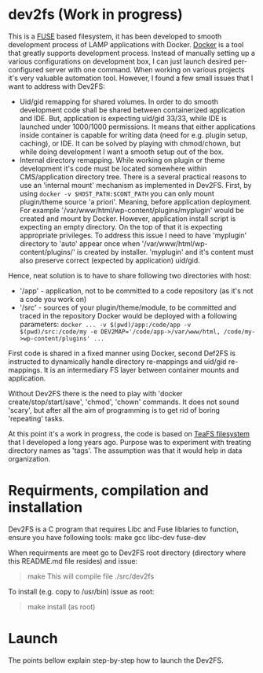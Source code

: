 # dev2fs (Work in progress)

This is a [FUSE](http://fuse.sourceforge.net) based filesystem, it has been developed to smooth development process of LAMP applications with Docker. [Docker](https://en.wikipedia.org/wiki/Docker_(software)) is a tool that greatly supports development process. Instead of manually setting up a various configurations on development box, I can just launch desired per-configured server with one command. When working on various projects it's very valuable automation tool.
However, I found a few small issues that I want to address with Dev2FS:
- Uid/gid remapping for shared volumes. In order to do smooth development code shall be shared between containerized application and IDE. But, application is expecting uid/gid 33/33, while IDE is launched under 1000/1000 permissions. It means that either applications inside container is capable for writing data (need for e.g. plugin setup, caching), or IDE. It can be solved by playing with chmod/chown, but while doing development I want a smooth setup out of the box.
- Internal directory remapping. While working on plugin or theme development it's code must be located somewhere within CMS/application directory tree. There is a several practical reasons to use an 'internal mount' mechanism as implemented in Dev2FS. First, by using `docker -v $HOST_PATH:$CONT_PATH` you can only mount plugin/theme source 'a priori'. Meaning, before application deployment. For example '/var/www/html/wp-content/plugins/myplugin' would be created and mount by Docker. However, application install script is expecting an empty directory. On the top of that it is expecting appropriate privileges. To address this issue I need to have 'myplugin' directory to 'auto' appear once when '/var/www/html/wp-content/plugins/' is created by installer. 'myplugin' and it's content must also preserve correct (expected by application) uid/gid.

Hence, neat solution is to have to share following two directories with host:
- '<project dir>/app' - application, not to be committed to a code repository (as it's not a code you work on)
- '<project dir>/src' - sources of your plugin/theme/module, to be committed and traced in the repository
Docker would be deployed with a following parameters:
`docker ... -v $(pwd)/app:/code/app -v $(pwd)/src:/code/my -e DEV2MAP='/code/app->/var/www/html, /code/my->wp-content/plugins' ...`

First code is shared in a fixed manner using Docker, second Def2FS is instructed to dynamically handle directory re-mappings and uid/gid re-mappings.
It is an intermediary FS layer between container mounts and application.

Without Dev2FS there is the need to play with 'docker create/stop/start/save', 'chmod', 'chown' commands. It does not sound 'scary', but after all the aim of programming is to get rid of boring 'repeating' tasks.

At this point it's a work in progress, the code is based on [TeaFS filesystem](https://sourceforge.net/projects/teafs-legacy/) that I developed a long years ago. Purpose was to experiment with treating directory names as 'tags'. The assumption was that it would help in data organization.


# Requirments, compilation and installation

Dev2FS is a C program that requires Libc and Fuse liblaries to function, ensure you have following tools:
make gcc libc-dev fuse-dev

When requirments are meet go to Dev2FS root directory (directory where this README.md file resides) and issue:

>  make
This will compile file ./src/dev2fs

To install (e.g. copy to /usr/bin) issue as root:
>  make install (as root)

# Launch

The points bellow explain step-by-step how to launch the Dev2FS.


